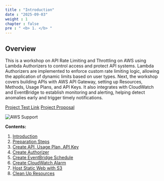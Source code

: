 ```yaml
---
title : "Introduction"
date : "2025-09-03"
weight : 1
chapter : false
pre : " <b> 1. </b> "
---
```


## Overview

This is a workshop on API Rate Limiting and Throttling on AWS using Lambda Authorizers to control access and protect API systems. Lambda Authorizers are implemented to enforce custom rate limiting logic, allowing the application of dynamic limits based on user types. Next, the workshop covers building APIs with AWS API Gateway, setting up Resources, Methods, Usage Plans, and API Keys. It also integrates with CloudWatch and EventBridge to establish monitoring and alerting, helping detect anomalies early and trigger timely notifications.

[Project Test Link](http://api-rate-limit-web.s3-website-ap-southeast-2.amazonaws.com/)
[Project Proposal](https://docs.google.com/document/d/1X52AMno0pRGWW17u35ubVdvPTFvYAeik/edit?usp=drive_link&ouid=116677375895548588303&rtpof=true&sd=true)


![AWS Support](/images/1/0001.png?featherlight=false&width=90pc)

**Contents:**
1. [Introduction](1-introduction/)
2. [Preparation Steps](2-preparation-steps/)
3. [Create API, Usage Plan, API Key](3-create-api-usage-plan-api-key/)
4. [Create Authorizer](4-create-authorizer/)
5. [Create EventBridge Schedule](5-create-eventBridge-schedule)
6. [Create CloudWatch Alarm](6-create-cloudwatch-alarm)
7. [Host Static Web with S3](7-hosting-static-web-with-s3)
8. [Clean Up Resources](8-clean-up)